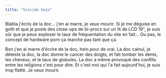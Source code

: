 ```yaml
---
title: "Suicide boys"
---
```


Blabla j'écris de la doc... j'en ai marre, je veux mourir. Si je me déguise en
goth et que je poste des close-ups de bi-procs sur un lit de LCD 19", je suis
sûr que je peux exploser le taux de fréquentation du site en fait... Ou pas,
le concept de hardware porn ça marche pas tant que ça.

Bon j'en ai marre d'écrire de la doc, hein pour de vrai. La doc cainul, je
déteste la doc, la doc donne le cancer des doigts, et fait tomber les dents,
les cheveux, et le taux de globules. La doc a même provoqué des conflits entre
les religions c'est pour dire. Et c'est moi qui l'a fait aujourd'hui, je suis
trop flatté. Je veux mourir.


